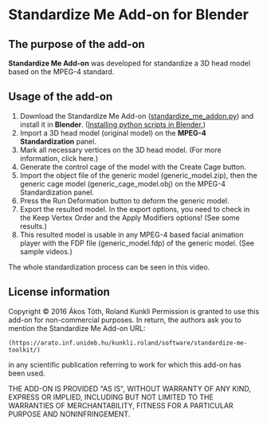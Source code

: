 # Standardize Me Add-on for Blender

## The purpose of the add-on

**Standardize Me Add-on** was developed for standardize a 3D head model based on the MPEG-4 standard.

## Usage of the add-on

1. Download the Standardize Me Add-on ([standardize_me_addon.py](files/standardize_me_addon.py)) and install it in **Blender**. ([Installing python scripts in Blender.](videos/install_blender_addon.mp4))
2. Import a 3D head model (original model) on the **MPEG-4 Standardization** panel.
3. Mark all necessary vertices on the 3D head model. (For more information, click here.)
4. Generate the control cage of the model with the Create Cage button.
5. Import the object file of the generic model (generic_model.zip), then the generic cage model (generic_cage_model.obj) on the MPEG-4 Standardization panel.
6. Press the Run Deformation button to deform the generic model.
7. Export the resulted model. In the export options, you need to check in the Keep Vertex Order and the Apply Modifiers options! (See some results.)
8. This resulted model is usable in any MPEG-4 based facial animation player with the FDP file (generic_model.fdp) of the generic model. (See sample videos.)

The whole standardization process can be seen in this video.

## License information

Copyright © 2016 Ákos Tóth, Roland Kunkli
Permission is granted to use this add-on for non-commercial purposes.
In return, the authors ask you to mention the Standardize Me Add-on URL:

    (https://arato.inf.unideb.hu/kunkli.roland/software/standardize-me-toolkit/) 
    
in any scientific publication referring to work for which this add-on has been used.

THE ADD-ON IS PROVIDED "AS IS", WITHOUT WARRANTY OF ANY KIND, EXPRESS OR IMPLIED, INCLUDING BUT NOT LIMITED TO THE WARRANTIES OF MERCHANTABILITY, FITNESS FOR A PARTICULAR PURPOSE AND NONINFRINGEMENT. 
